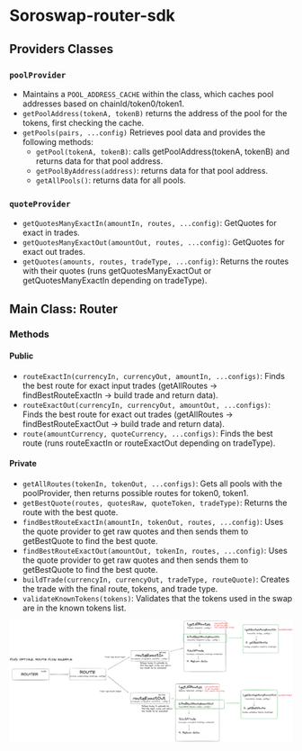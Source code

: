 # Soroswap-router-sdk

## Providers Classes

### `poolProvider`

- Maintains a `POOL_ADDRESS_CACHE` within the class, which caches pool addresses based on chainId/token0/token1.
- `getPoolAddress(tokenA, tokenB)` returns the address of the pool for the tokens, first checking the cache.
- `getPools(pairs, ...config)`
  Retrieves pool data and provides the following methods:
  - `getPool(tokenA, tokenB)`: calls getPoolAddress(tokenA, tokenB) and returns data for that pool address.
  - `getPoolByAddress(address)`: returns data for that pool address.
  - `getAllPools()`: returns data for all pools.

### `quoteProvider`

- `getQuotesManyExactIn(amountIn, routes, ...config)`: GetQuotes for exact in trades.
- `getQuotesManyExactOut(amountOut, routes, ...config)`: GetQuotes for exact out trades.
- `getQuotes(amounts, routes, tradeType, ...config)`: Returns the routes with their quotes (runs getQuotesManyExactOut or getQuotesManyExactIn depending on tradeType).

## Main Class: Router

### Methods

#### Public

- `routeExactIn(currencyIn, currencyOut, amountIn, ...configs)`: Finds the best route for exact input trades (getAllRoutes -> findBestRouteExactIn -> build trade and return data).
- `routeExactOut(currencyIn, currencyOut, amountOut, ...configs)`: Finds the best route for exact out trades (getAllRoutes -> findBestRouteExactOut -> build trade and return data).
- `route(amountCurrency, quoteCurrency, ...configs)`: Finds the best route (runs routeExactIn or routeExactOut depending on tradeType).

#### Private

- `getAllRoutes(tokenIn, tokenOut, ...configs)`: Gets all pools with the poolProvider, then returns possible routes for token0, token1.
- `getBestQuote(routes, quotesRaw, quoteToken, tradeType)`: Returns the route with the best quote.
- `findBestRouteExactIn(amountIn, tokenOut, routes, ...config)`: Uses the quote provider to get raw quotes and then sends them to getBestQuote to find the best quote.
- `findBestRouteExactOut(amountOut, tokenIn, routes, ...config)`: Uses the quote provider to get raw quotes and then sends them to getBestQuote to find the best quote.
- `buildTrade(currencyIn, currencyOut, tradeType, routeQuote)`: Creates the trade with the final route, tokens, and trade type.
- `validateKnownTokens(tokens)`: Validates that the tokens used in the swap are in the known tokens list.

![](images/route-flow.png)
